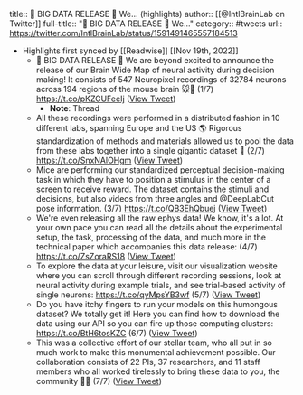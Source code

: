 title:: 🚨 BIG DATA RELEASE 🚨 We... (highlights)
author:: [[@IntlBrainLab on Twitter]]
full-title:: "🚨 BIG DATA RELEASE 🚨 We..."
category:: #tweets
url:: https://twitter.com/IntlBrainLab/status/1591491465557184513

- Highlights first synced by [[Readwise]] [[Nov 19th, 2022]]
	- 🚨 BIG DATA RELEASE 🚨 We are beyond excited to announce the release of our Brain Wide Map of neural activity during decision making! It consists of 547 Neuropixel recordings of 32784 neurons across 194 regions of the mouse brain 🐭🧠
	  (1/7) https://t.co/pKZCUFeeIj ([View Tweet](https://twitter.com/IntlBrainLab/status/1591491465557184513))
		- **Note**: Thread
	- All these recordings were performed in a distributed fashion in 10 different labs, spanning Europe and the US 🌎 Rigorous standardization of methods and materials allowed us to pool the data from these labs together into a single gigantic dataset 🐙
	  (2/7) https://t.co/SnxNAlOHgm ([View Tweet](https://twitter.com/IntlBrainLab/status/1591491505700900864))
	- Mice are performing our standardized perceptual decision-making task in which they have to position a stimulus in the center of a screen to receive reward. The dataset contains the stimuli and decisions, but also videos from three angles and @DeepLabCut pose information.
	  (3/7) https://t.co/QB3EhQbuej ([View Tweet](https://twitter.com/IntlBrainLab/status/1591491686467010560))
	- We're even releasing all the raw ephys data! We know, it's a lot. At your own pace you can read all the details about the experimental setup, the task, processing of the data, and much more in the technical paper which accompanies this data release:
	  (4/7)
	  https://t.co/ZsZoraRS18 ([View Tweet](https://twitter.com/IntlBrainLab/status/1591491691521114112))
	- To explore the data at your leisure, visit our visualization website where you can scroll through different recording sessions, look at neural activity during example trials, and see trial-based activity of single neurons:
	  https://t.co/qyMpsYB3wf
	  (5/7) ([View Tweet](https://twitter.com/IntlBrainLab/status/1591491694398263297))
	- Do you have itchy fingers to run your models on this humongous dataset? We totally get it! Here you can find how to download the data using our API so you can fire up those computing clusters:
	  https://t.co/BtH6tosKZC
	  (6/7) ([View Tweet](https://twitter.com/IntlBrainLab/status/1591491697204248585))
	- This was a collective effort of our stellar team, who all put in so much work to make this monumental achievement possible. Our collaboration consists of 22 PIs, 37 researchers, and 11 staff members who all worked tirelessly to bring these data to you, the community 👏🍾
	  (7/7) ([View Tweet](https://twitter.com/IntlBrainLab/status/1591491701079953409))